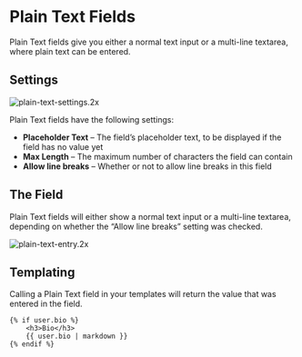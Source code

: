 # Plain Text Fields

Plain Text fields give you either a normal text input or a multi-line textarea, where plain text can be entered.

## Settings

![plain-text-settings.2x](https://craftcmsassets.craftcdn.com/images/docs/field-types/plain-text/plain-text-settings.2x.png)

Plain Text fields have the following settings:

- **Placeholder Text** – The field’s placeholder text, to be displayed if the field has no value yet
- **Max Length** – The maximum number of characters the field can contain
- **Allow line breaks** – Whether or not to allow line breaks in this field

## The Field

Plain Text fields will either show a normal text input or a multi-line textarea, depending on whether the “Allow line breaks” setting was checked.

![plain-text-entry.2x](https://craftcmsassets.craftcdn.com/images/docs/field-types/plain-text/plain-text-entry.2x.png)

## Templating

Calling a Plain Text field in your templates will return the value that was entered in the field.

```twig
{% if user.bio %}
    <h3>Bio</h3>
    {{ user.bio | markdown }}
{% endif %}
```
